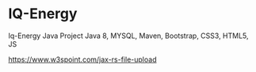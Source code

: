 # IQ-Energy
Iq-Energy Java Project
Java 8, MYSQL,  Maven, Bootstrap, CSS3, HTML5, JS


https://www.w3spoint.com/jax-rs-file-upload
